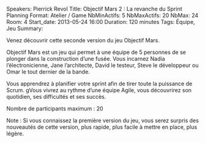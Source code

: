 Speakers: Pierrick Revol
Title: Objectif Mars 2 : La revanche du Sprint Planning
Format: Atelier / Game
NbMinActifs: 5
NbMaxActifs: 20
NbMax: 24
Room: 4
Start_date: 2013-05-24 16:00
Duration: 120 minutes
Tags: Équipe, Jeu
Summary:

Venez découvrir cette seconde version du jeu Objectif Mars.

Objectif Mars est un jeu qui permet à une équipe de 5 personnes de se plonger dans la construction d’une fusée.
Vous incarnez Nadia l’électronicienne, Jane l’architecte, David le testeur, Steve le développeur ou Omar le tout dernier de la bande.

Vous apprendrez à planifier votre sprint afin de tirer toute la puissance de Scrum.
gVous vivrez au rythme d’une équipe Agile, vous découvrirez son quotidien, ses difficultés et ses succès.

Nombre de participants maximum : 20

Note : Si vous connaissez la première version du jeu, vous serez surpris des nouveautés de cette version, plus rapide, plus facile à mettre en place, plus légère.
